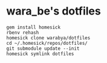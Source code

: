 # wara_be's dotfiles

```
gem install homesick
rbenv rehash
homesick clone warabya/dotfiles
cd ~/.homesick/repos/dotfiles/
git submodule update --init
homesick symlink dotfiles
```
